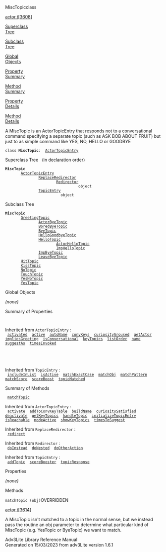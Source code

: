 <span class="title">MiscTopic</span><span class="type">class</span>

[actor.t](../file/actor.t.html)\[[3608](../source/actor.t.html#3608)\]

[Superclass  
Tree](#_SuperClassTree_)

[Subclass  
Tree](#_SubClassTree_)

[Global  
Objects](#_ObjectSummary_)

[Property  
Summary](#_PropSummary_)

[Method  
Summary](#_MethodSummary_)

[Property  
Details](#_Properties_)

[Method  
Details](#_Methods_)

<div class="fdesc">

A MiscTopic is an ActorTopicEntry that responds not to a conversational
command specifying a separate topic (such as ASK BOB ABOUT FRUIT) but
just to as simple command like YES, NO, HELLO or GOODBYE

`class `**`MiscTopic`**` :   `[`ActorTopicEntry`](../object/ActorTopicEntry.html)

</div>

<span id="_SuperClassTree_"></span>

<div class="mjhd">

<span class="hdln">Superclass Tree</span>   (in declaration order)

</div>

**`MiscTopic`**  
`         `[`ActorTopicEntry`](../object/ActorTopicEntry.html)  
`                 `[`ReplaceRedirector`](../object/ReplaceRedirector.html)  
`                         `[`Redirector`](../object/Redirector.html)  
`                                 object`  
`                 `[`TopicEntry`](../object/TopicEntry.html)  
`                         object`  
<span id="_SubClassTree_"></span>

<div class="mjhd">

<span class="hdln">Subclass Tree</span>  

</div>

**`MiscTopic`**  
`         `[`GreetingTopic`](../object/GreetingTopic.html)  
`                 `[`ActorByeTopic`](../object/ActorByeTopic.html)  
`                 `[`BoredByeTopic`](../object/BoredByeTopic.html)  
`                 `[`ByeTopic`](../object/ByeTopic.html)  
`                 `[`HelloGoodbyeTopic`](../object/HelloGoodbyeTopic.html)  
`                 `[`HelloTopic`](../object/HelloTopic.html)  
`                         `[`ActorHelloTopic`](../object/ActorHelloTopic.html)  
`                         `[`ImpHelloTopic`](../object/ImpHelloTopic.html)  
`                 `[`ImpByeTopic`](../object/ImpByeTopic.html)  
`                 `[`LeaveByeTopic`](../object/LeaveByeTopic.html)  
`         `[`HitTopic`](../object/HitTopic.html)  
`         `[`KissTopic`](../object/KissTopic.html)  
`         `[`NoTopic`](../object/NoTopic.html)  
`         `[`TouchTopic`](../object/TouchTopic.html)  
`         `[`YesNoTopic`](../object/YesNoTopic.html)  
`         `[`YesTopic`](../object/YesTopic.html)  
<span id="_ObjectSummary_"></span>

<div class="mjhd">

<span class="hdln">Global Objects</span>  

</div>

*(none)* <span id="_PropSummary_"></span>

<div class="mjhd">

<span class="hdln">Summary of Properties</span>  

</div>

` `

Inherited from `ActorTopicEntry` :  
` `[`activated`](../object/ActorTopicEntry.html#activated)`  `[`active`](../object/ActorTopicEntry.html#active)`  `[`autoName`](../object/ActorTopicEntry.html#autoName)`  `[`convKeys`](../object/ActorTopicEntry.html#convKeys)`  `[`curiosityAroused`](../object/ActorTopicEntry.html#curiosityAroused)`  `[`getActor`](../object/ActorTopicEntry.html#getActor)`  `[`impliesGreeting`](../object/ActorTopicEntry.html#impliesGreeting)`  `[`isConversational`](../object/ActorTopicEntry.html#isConversational)`  `[`keyTopics`](../object/ActorTopicEntry.html#keyTopics)`  `[`listOrder`](../object/ActorTopicEntry.html#listOrder)`  `[`name`](../object/ActorTopicEntry.html#name)`  `[`suggestAs`](../object/ActorTopicEntry.html#suggestAs)`  `[`timesInvoked`](../object/ActorTopicEntry.html#timesInvoked)`  `

` `

` `

Inherited from `TopicEntry` :  
` `[`includeInList`](../object/TopicEntry.html#includeInList)`  `[`isActive`](../object/TopicEntry.html#isActive)`  `[`matchExactCase`](../object/TopicEntry.html#matchExactCase)`  `[`matchObj`](../object/TopicEntry.html#matchObj)`  `[`matchPattern`](../object/TopicEntry.html#matchPattern)`  `[`matchScore`](../object/TopicEntry.html#matchScore)`  `[`scoreBoost`](../object/TopicEntry.html#scoreBoost)`  `[`topicMatched`](../object/TopicEntry.html#topicMatched)`  `

<span id="_MethodSummary_"></span>

<div class="mjhd">

<span class="hdln">Summary of Methods</span>  

</div>

` `[`matchTopic`](#matchTopic)`  `

Inherited from `ActorTopicEntry` :  
` `[`activate`](../object/ActorTopicEntry.html#activate)`  `[`addToConvKeyTable`](../object/ActorTopicEntry.html#addToConvKeyTable)`  `[`buildName`](../object/ActorTopicEntry.html#buildName)`  `[`curiositySatisfied`](../object/ActorTopicEntry.html#curiositySatisfied)`  `[`deactivate`](../object/ActorTopicEntry.html#deactivate)`  `[`getKeyTopics`](../object/ActorTopicEntry.html#getKeyTopics)`  `[`handleTopic`](../object/ActorTopicEntry.html#handleTopic)`  `[`initializeTopicEntry`](../object/ActorTopicEntry.html#initializeTopicEntry)`  `[`isReachable`](../object/ActorTopicEntry.html#isReachable)`  `[`nodeActive`](../object/ActorTopicEntry.html#nodeActive)`  `[`showKeyTopics`](../object/ActorTopicEntry.html#showKeyTopics)`  `[`timesToSuggest`](../object/ActorTopicEntry.html#timesToSuggest)`  `

Inherited from `ReplaceRedirector` :  
` `[`redirect`](../object/ReplaceRedirector.html#redirect)`  `

Inherited from `Redirector` :  
` `[`doInstead`](../object/Redirector.html#doInstead)`  `[`doNested`](../object/Redirector.html#doNested)`  `[`doOtherAction`](../object/Redirector.html#doOtherAction)`  `

Inherited from `TopicEntry` :  
` `[`addTopic`](../object/TopicEntry.html#addTopic)`  `[`scoreBooster`](../object/TopicEntry.html#scoreBooster)`  `[`topicResponse`](../object/TopicEntry.html#topicResponse)`  `

<span id="_Properties_"></span>

<div class="mjhd">

<span class="hdln">Properties</span>  

</div>

*(none)* <span id="_Methods_"></span>

<div class="mjhd">

<span class="hdln">Methods</span>  

</div>

<span id="matchTopic"></span>

`matchTopic (obj)`<span class="rem">OVERRIDDEN</span>

[actor.t](../file/actor.t.html)\[[3614](../source/actor.t.html#3614)\]

<div class="desc">

A MiscTopic isn't matched to a topic in the normal sense, but we instead
pass the routine an obj parameter to determine what particular kind of
MiscTopic (e.g. YesTopic or ByeTopic) we want to match.

</div>

<div class="ftr">

Adv3Lite Library Reference Manual  
Generated on 15/03/2023 from adv3Lite version 1.6.1

</div>
